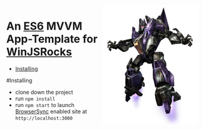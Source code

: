 <img align="right" width="250px" src="docs/skywarp.jpg">

An [ES6](http://www.ecma-international.org/ecma-262/6.0/) MVVM App-Template for [WinJSRocks](https://github.com/deepelement/winjsrocks)
=====

 - [Installing](#installing)
 
#Installing

- clone down the project
- run `npm install` 
- run `npm start` to launch [BrowserSync](http://www.browsersync.io/) enabled site at `http://localhost:3000`
